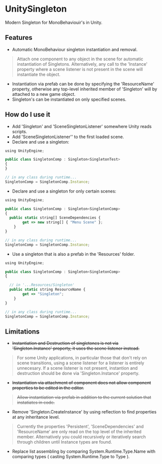 # UnitySingleton
Modern Singleton for MonoBehaviouir's in Unity.

## Features
- Automatic MonoBehaviour singleton instantiation and removal.
> Attach one component to any object in the scene for automatic instantiation of Singletons. Alternatively, any call to the 'Instance' property where a scene listener is not present in the scene will instantiate the object.
- Instantiation via prefab can be done by specifying the 'ResourceName' property, otherwise any top-level inherited member of 'Singleton' will by attached to a new game object.
- Singleton's can be instantiated on only specified scenes.

## How do I use it
- Add 'Singleton' and 'SceneSingletonListener' somewhere Unity reads scripts.
- Add 'SceneSingletonListener'' to the first loaded scene.
- Declare and use a singleton:
```javascript
using UnityEngine;

public class SingletonComp : Singleton<SingletonTest>
{
}

// in any class during runtime...
SingletonComp = SingletonComp.Instance;
```
- Declare and use a singleton for only certain scenes:
```javascript
using UnityEngine;

public class SingletonComp : Singleton<SingletonComp>
{
  public static string[] SceneDependencies {
        get => new string[] { "Menu Scene" };
    }
}

// in any class during runtime...
SingletonComp = SingletonComp.Instance;
```
- Use a singleton that is also a prefab in the 'Resources' folder.
```javascript
using UnityEngine;

public class SingletonComp : Singleton<SingletonComp>
{

  // in '...Resources/Singleton'
  public static string ResourceName {
        get => "Singleton";
    }
}

// in any class during runtime...
SingletonComp = SingletonComp.Instance;
```

## Limitations
- ~~Instantiation and Destruction of singletones is not via 'Singleton.Instance' property, it uses the scene listener instead.~~
> For some Unity applications, in particular those that don't rely on scene transitions, using a scene listener for a listener is entirely unnecesary. If a scene listener is not present, instantion and destruction should be done via 'Singleton.Instance' property. 
- ~~Instantiation via attachment of component does not allow component properties to be edited in the editor.~~
> ~~Allow instantiation via prefab in addition to the current solution that instatiates in code.~~
- Remove 'Singleton.CreateInstance' by using reflection to find properties at any inheritance level.
> Currently the properties 'Persistent', 'SceneDependencies' and 'ResourceName' are only read on the top level of the inherited member. Alternatively you could recursively or iteratively search through children until Instance types are found.
- Replace list assembling by comparing System.Runtime.Type.Name with comparing types ( casting System.Runtime.Type to Type ). 
